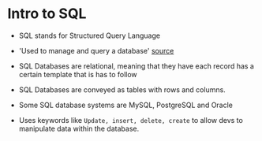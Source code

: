 # Intro to SQL 


- SQL stands for Structured Query Language

- 'Used to manage and query a database' [source](https://www.computer-pdf.com/3-sql-database-tutorial-for-beginners)

- SQL Databases are relational, meaning that they have each record has a certain template that is has to follow

- SQL Databases are conveyed as tables with rows and columns.

- Some SQL database systems are MySQL, PostgreSQL and Oracle

- Uses keywords like `Update, insert, delete, create` to allow devs to manipulate data within the database.
